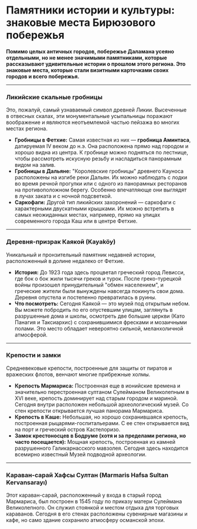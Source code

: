 # Памятники истории и культуры: знаковые места Бирюзового побережья

**Помимо целых античных городов, побережье Даламана усеяно отдельными, но не менее значимыми памятниками, которые рассказывают удивительные истории о прошлом этого региона. Это знаковые места, которые стали визитными карточками своих городов и всего побережья.**

---

### Ликийские скальные гробницы

Это, пожалуй, самый узнаваемый символ древней Ликии. Высеченные в отвесных скалах, эти монументальные усыпальницы поражают воображение и являются неотъемлемой частью пейзажа во многих местах региона.

-   **Гробницы в Фетхие:** Самая известная из них — **гробница Аминтаса**, датируемая IV веком до н.э. Она расположена прямо над городом и хорошо видна из центра. К гробнице можно подняться по лестнице, чтобы рассмотреть искусную резьбу и насладиться панорамным видом на залив.
-   **Гробницы в Дальяне:** "Королевские гробницы" древнего Кауноса расположены на изгибе реки Дальян. Их можно наблюдать с лодки во время речной прогулки или с одного из панорамных ресторанов на противоположном берегу. Особенно впечатляюще они выглядят в лучах заката и с ночной подсветкой.
-   **Саркофаги:** Другой тип ликийских захоронений — саркофаги с характерными двускатными крышками. Их можно встретить в самых неожиданных местах, например, прямо на улицах современного города Каш или в центре Фетхие.

---

### Деревня-призрак Каякой (Kayaköy)

Уникальный и пронзительный памятник недавней истории, расположенный в долине недалеко от Фетхие.

-   **История:** До 1923 года здесь процветал греческий город Левисси, где бок о бок жили тысячи греков и турок. После греко-турецкой войны произошел принудительный "обмен населением", и греческие жители были вынуждены навсегда покинуть свои дома. Деревня опустела и постепенно превратилась в руины.
-   **Что посмотреть:** Сегодня Каякой — это музей под открытым небом. Вы можете побродить по его опустевшим улицам, заглянуть в разрушенные дома и школы, осмотреть две большие церкви (Като Панагия и Таксиархис) с сохранившимися фресками и мозаичными полами. Это место обладает невероятно сильной, меланхоличной атмосферой.

---

### Крепости и замки

Средневековые крепости, построенные для защиты от пиратов и вражеских флотов, венчают многие прибрежные холмы.

-   **Крепость Мармариса:** Построенная еще в ионийские времена и значительно перестроенная султаном Сулейманом Великолепным в XVI веке, крепость доминирует над старым городом и мариной. Сегодня внутри расположен небольшой археологический музей. Со стен крепости открывается лучшая панорама Мармариса.
-   **Крепость в Каше:** Небольшая, но хорошо сохранившаяся крепость, построенная рыцарями-госпитальерами. С ее стен открывается вид на порт и греческий остров Кастелоризо.
-   **Замок крестоносцев в Бодруме (хотя и за пределами региона, но часто посещается):** Мощная крепость, построенная из камней разрушенного Галикарнасского мавзолея. Сегодня здесь находится всемирно известный Музей подводной археологии.

---

### Караван-сарай Хафсы Султан (Marmaris Hafsa Sultan Kervansarayı)

Этот караван-сарай, расположенный у входа в старый город Мармариса, был построен в 1545 году по приказу матери Сулеймана Великолепного. Он служил стоянкой и местом отдыха для торговых караванов. Сегодня в его стенах расположены сувенирные магазины и кафе, но само здание сохранило атмосферу османской эпохи. 